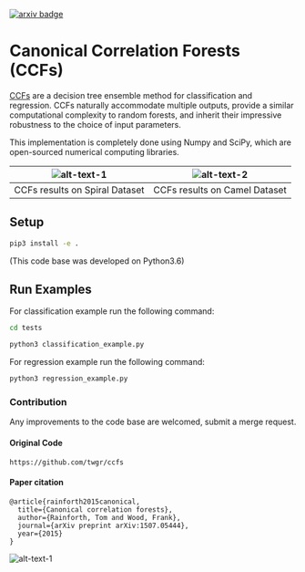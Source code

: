 [![arxiv badge](https://img.shields.io/badge/arXiv-1507.05444-red)](https://arxiv.org/abs/1507.05444)

# Canonical Correlation Forests (CCFs)

[CCFs](https://arxiv.org/abs/1507.05444) are a decision tree ensemble method for classification and regression. CCFs naturally
accommodate multiple outputs, provide a similar computational complexity to random forests,
and inherit their impressive robustness to the choice of input parameters.

This implementation is completely done using Numpy and SciPy, which are open-sourced
numerical computing libraries.

| ![alt-text-1](./results/spiral_c.png "CCFs results on Spiral Dataset")  | ![alt-text-2](./results/camel_c.png "CCFs results on Camel Dataset") |
|:---:|:---:|
| CCFs results on Spiral Dataset | CCFs results on Camel Dataset |

## Setup
```bash
pip3 install -e .
```

(This code base was developed on Python3.6)

## Run Examples

For classification example run the following command:
```bash
cd tests

python3 classification_example.py
```

For regression example run the following command:
```bash
python3 regression_example.py
```

### Contribution
Any improvements to the code base are welcomed, submit a merge request.


#### Original Code

```
https://github.com/twgr/ccfs
```

#### Paper citation
```
@article{rainforth2015canonical,
  title={Canonical correlation forests},
  author={Rainforth, Tom and Wood, Frank},
  journal={arXiv preprint arXiv:1507.05444},
  year={2015}
}
```

![alt-text-1](./logo/plai.jpeg "PLAI-LAB")
